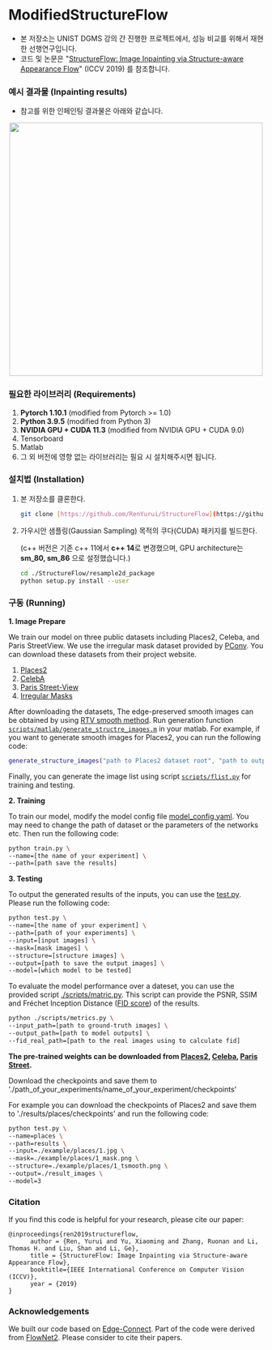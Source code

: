 # ModifiedStructureFlow
- 본 저장소는 UNIST DGMS 강의 간 진행한 프로젝트에서, 성능 비교를 위해서 재현한 선행연구입니다. 
- 코드 및 논문은 "[StructureFlow: Image Inpainting via Structure-aware Appearance Flow](https://arxiv.org/abs/1908.03852)" (ICCV 2019) 를 참조합니다.



### 예시 결과물 (Inpainting results)
- 참고를 위한 인페인팅 결과물은 아래와 같습니다.
<p align='center'>  
  <img src='https://user-images.githubusercontent.com/30292465/62820141-8e634300-bb92-11e9-9895-570f020edc47.png' width='500'/>
</p>



### 필요한 라이브러리 (Requirements)

1. **Pytorch 1.10.1** (modified from Pytorch >= 1.0)
2. **Python 3.9.5** (modified from Python 3)
3. **NVIDIA GPU + CUDA 11.3** (modified from NVIDIA GPU + CUDA 9.0)
4. Tensorboard
5. Matlab
6. 그 외 버전에 영향 없는 라이브러리는 필요 시 설치해주시면 됩니다.



### 설치법 (Installation)

1. 본 저장소를 클론한다.

   ```bash
   git clone [https://github.com/RenYurui/StructureFlow](https://github.com/Kang-ChangWoo/Modified_StructureFlow.git)
   ```

2. 가우시안 샘플링(Gaussian Sampling) 목적의 쿠다(CUDA) 패키지를 빌드한다. 

   (c++ 버전은 기존 c++ 11에서 **c++ 14**로 변경했으며, GPU architecture는 **sm_80, sm_86** 으로 설정했습니다.)

   ```bash
   cd ./StructureFlow/resample2d_package
   python setup.py install --user
   ```



### 구동 (Running)

**1.	Image Prepare**

We train our model on three public datasets including Places2, Celeba, and Paris StreetView. We use the irregular mask dataset provided by [PConv](https://arxiv.org/abs/1804.07723). You can download these datasets from their project website.

1. [Places2](http://places2.csail.mit.edu)
2. [CelebA](http://mmlab.ie.cuhk.edu.hk/projects/CelebA.html) 
3. [Paris Street-View](https://github.com/pathak22/context-encoder) 
4. [Irregular Masks](http://masc.cs.gmu.edu/wiki/partialconv)

After downloading the datasets, The edge-preserved smooth images can be obtained by using [RTV smooth method](http://www.cse.cuhk.edu.hk/~leojia/projects/texturesep/). Run generation function [`scripts/matlab/generate_structre_images.m`](scripts/matlab/generate_structure_images.m) in your matlab. For example, if you want to generate smooth images for Places2, you can run the following code:

```matlab
generate_structure_images("path to Places2 dataset root", "path to output folder");
```

Finally, you can generate the image list using script  [`scripts/flist.py`](scripts/flist.py) for training and testing.

**2.	Training**

To train our model, modify the model config file [model_config.yaml](model_config.yaml). You may need to change the path of dataset or the parameters of the networks etc. Then run the following code:

```bash
python train.py \
--name=[the name of your experiment] \
--path=[path save the results] 
```

**3.	Testing**

To output the generated results of the inputs, you can use the [test.py](test.py).  Please run the following code:

```bash
python test.py \
--name=[the name of your experiment] \
--path=[path of your experiments] \
--input=[input images] \
--mask=[mask images] \
--structure=[structure images] \
--output=[path to save the output images] \
--model=[which model to be tested]
```

To evaluate the model performance over a dateset, you can use the provided script [./scripts/matric.py](scripts/metrics.py). This script can provide the PSNR, SSIM and Fréchet Inception Distance ([FID score](https://github.com/mseitzer/pytorch-fid))  of the results.

```bash
python ./scripts/metrics.py \
--input_path=[path to ground-truth images] \ 
--output_path=[path to model outputs] \
--fid_real_path=[path to the real images using to calculate fid]
```

**The pre-trained weights can be downloaded from [Places2](https://drive.google.com/open?id=1K7U6fYthC4Acsx0GBde5iszHJWymyv1A), [Celeba](https://drive.google.com/open?id=1PrLgcEd964etxZcHIOE93uUONB9-b6pI), [Paris Street](https://drive.google.com/open?id=18AQpgsYZtA_eL-aJb6n8-geWLdihwXAi).**

Download the checkpoints and save them to './path_of_your_experiments/name_of_your_experiment/checkpoints'

For example you can download the checkpoints of Places2 and save them to './results/places/checkpoints' and run the following code:

```bash
python test.py \
--name=places \
--path=results \
--input=./example/places/1.jpg \
--mask=./example/places/1_mask.png \
--structure=./example/places/1_tsmooth.png \
--output=./result_images \
--model=3
```

### Citation

If you find this code is helpful for your research, please cite our paper:

```
@inproceedings{ren2019structureflow,
      author = {Ren, Yurui and Yu, Xiaoming and Zhang, Ruonan and Li, Thomas H. and Liu, Shan and Li, Ge},
      title = {StructureFlow: Image Inpainting via Structure-aware Appearance Flow},
      booktitle={IEEE International Conference on Computer Vision (ICCV)},
      year = {2019}
}
```



### Acknowledgements

We built our code based on [Edge-Connect](https://github.com/knazeri/edge-connect). Part of the code were derived from [FlowNet2](https://github.com/NVIDIA/flownet2-pytorch). Please consider to cite their papers. 
